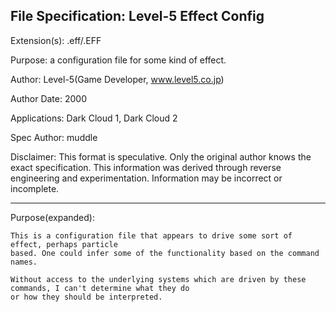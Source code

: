 File Specification:		Level-5 Effect Config
------------------------------------------------------------------------------------------------

Extension(s):			.eff/.EFF

Purpose:			a configuration file for some kind of effect.

Author:				Level-5(Game Developer, www.level5.co.jp)

Author Date:			2000

Applications:			Dark Cloud 1, Dark Cloud 2

Spec Author:			muddle

Disclaimer:				This format is speculative. Only the original author knows the exact specification.
	This information was derived through reverse engineering and experimentation. Information may be incorrect or	
	incomplete.

------------------------------------------------------------------------------------------------

Purpose(expanded):		
	
	This is a configuration file that appears to drive some sort of effect, perhaps particle
	based. One could infer some of the functionality based on the command names.
	
	Without access to the underlying systems which are driven by these commands, I can't determine what they do
	or how they should be interpreted.
